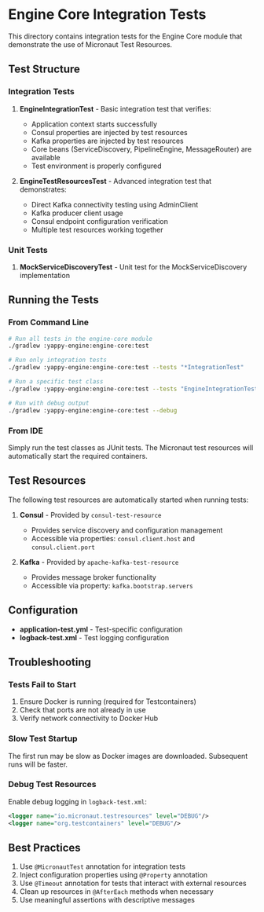 # Engine Core Integration Tests

This directory contains integration tests for the Engine Core module that demonstrate the use of Micronaut Test Resources.

## Test Structure

### Integration Tests

1. **EngineIntegrationTest** - Basic integration test that verifies:
   - Application context starts successfully
   - Consul properties are injected by test resources
   - Kafka properties are injected by test resources
   - Core beans (ServiceDiscovery, PipelineEngine, MessageRouter) are available
   - Test environment is properly configured

2. **EngineTestResourcesTest** - Advanced integration test that demonstrates:
   - Direct Kafka connectivity testing using AdminClient
   - Kafka producer client usage
   - Consul endpoint configuration verification
   - Multiple test resources working together

### Unit Tests

1. **MockServiceDiscoveryTest** - Unit test for the MockServiceDiscovery implementation

## Running the Tests

### From Command Line

```bash
# Run all tests in the engine-core module
./gradlew :yappy-engine:engine-core:test

# Run only integration tests
./gradlew :yappy-engine:engine-core:test --tests "*IntegrationTest"

# Run a specific test class
./gradlew :yappy-engine:engine-core:test --tests "EngineIntegrationTest"

# Run with debug output
./gradlew :yappy-engine:engine-core:test --debug
```

### From IDE

Simply run the test classes as JUnit tests. The Micronaut test resources will automatically start the required containers.

## Test Resources

The following test resources are automatically started when running tests:

1. **Consul** - Provided by `consul-test-resource`
   - Provides service discovery and configuration management
   - Accessible via properties: `consul.client.host` and `consul.client.port`

2. **Kafka** - Provided by `apache-kafka-test-resource`
   - Provides message broker functionality
   - Accessible via property: `kafka.bootstrap.servers`

## Configuration

- **application-test.yml** - Test-specific configuration
- **logback-test.xml** - Test logging configuration

## Troubleshooting

### Tests Fail to Start

1. Ensure Docker is running (required for Testcontainers)
2. Check that ports are not already in use
3. Verify network connectivity to Docker Hub

### Slow Test Startup

The first run may be slow as Docker images are downloaded. Subsequent runs will be faster.

### Debug Test Resources

Enable debug logging in `logback-test.xml`:
```xml
<logger name="io.micronaut.testresources" level="DEBUG"/>
<logger name="org.testcontainers" level="DEBUG"/>
```

## Best Practices

1. Use `@MicronautTest` annotation for integration tests
2. Inject configuration properties using `@Property` annotation
3. Use `@Timeout` annotation for tests that interact with external resources
4. Clean up resources in `@AfterEach` methods when necessary
5. Use meaningful assertions with descriptive messages